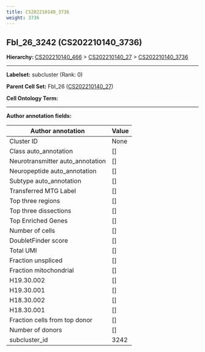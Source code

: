 ```yaml
---
title: CS202210140_3736
weight: 3736
---
```

## Fbl_26_3242 (CS202210140_3736)
<b>Hierarchy: </b>
[CS202210140_466](cell_sets/CS202210140_466.md) >
[CS202210140_27](cell_sets/CS202210140_27.md) >
[CS202210140_3736](cell_sets/CS202210140_3736.md)

---


**Labelset:** subcluster (Rank: 0)

**Parent Cell Set:** Fbl_26 ([CS202210140_27](cell_sets/CS202210140_27.md))



**Cell Ontology Term:** 

[MARKER GENES.]: #


---

[TRANSFERRED ANNOTATIONS.]: #


[AUTHOR ANNOTATION FIELDS.]: #


**Author annotation fields:**

| Author annotation | Value |
|-------------------|-------|
|Cluster ID|None|
|Class auto_annotation|[]|
|Neurotransmitter auto_annotation|[]|
|Neuropeptide auto_annotation|[]|
|Subtype auto_annotation|[]|
|Transferred MTG Label|[]|
|Top three regions|[]|
|Top three dissections|[]|
|Top Enriched Genes|[]|
|Number of cells|[]|
|DoubletFinder score|[]|
|Total UMI|[]|
|Fraction unspliced|[]|
|Fraction mitochondrial|[]|
|H19.30.002|[]|
|H19.30.001|[]|
|H18.30.002|[]|
|H18.30.001|[]|
|Fraction cells from top donor|[]|
|Number of donors|[]|
|subcluster_id|3242|
